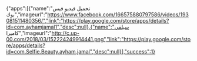 {"apps":[{"name":"تحميل فيديو فيس بوك","imageurl":"https://www.facebook.com/166575880797586/videos/193081511480356/","link":"https://play.google.com/store/apps/details?id=com.ayhamjamal1","desc":null},{"name":"سيلفي كاميرا","imageurl":"http://c.up-00.com/2018/03/152224249914441.png","link":"https://play.google.com/store/apps/details?id=com.Selfie.Beauty.ayham.jamal","desc":null}],"success":1}
